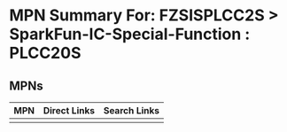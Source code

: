



# MPN Summary For: FZSISPLCC2S > SparkFun-IC-Special-Function : PLCC20S

## MPNs
  

|MPN|Direct Links|Search Links|
| :--- | :--- | :--- |
||||
